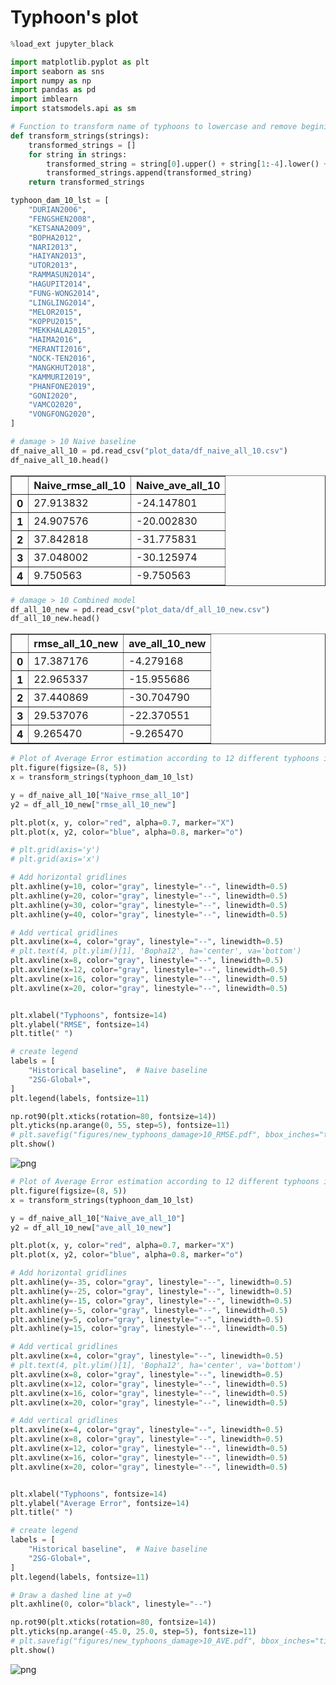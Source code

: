 # Typhoon's plot



```python
%load_ext jupyter_black
```



<script type="application/javascript" id="jupyter_black">
(function() {
    if (window.IPython === undefined) {
        return
    }
    var msg = "WARNING: it looks like you might have loaded " +
        "jupyter_black in a non-lab notebook with " +
        "`is_lab=True`. Please double check, and if " +
        "loading with `%load_ext` please review the README!"
    console.log(msg)
    alert(msg)
})()
</script>




```python
import matplotlib.pyplot as plt
import seaborn as sns
import numpy as np
import pandas as pd
import imblearn
import statsmodels.api as sm
```


```python
# Function to transform name of typhoons to lowercase and remove begining of years
def transform_strings(strings):
    transformed_strings = []
    for string in strings:
        transformed_string = string[0].upper() + string[1:-4].lower() + string[-2:]
        transformed_strings.append(transformed_string)
    return transformed_strings
```


```python
typhoon_dam_10_lst = [
    "DURIAN2006",
    "FENGSHEN2008",
    "KETSANA2009",
    "BOPHA2012",
    "NARI2013",
    "HAIYAN2013",
    "UTOR2013",
    "RAMMASUN2014",
    "HAGUPIT2014",
    "FUNG-WONG2014",
    "LINGLING2014",
    "MELOR2015",
    "KOPPU2015",
    "MEKKHALA2015",
    "HAIMA2016",
    "MERANTI2016",
    "NOCK-TEN2016",
    "MANGKHUT2018",
    "KAMMURI2019",
    "PHANFONE2019",
    "GONI2020",
    "VAMCO2020",
    "VONGFONG2020",
]
```


```python
# damage > 10 Naive baseline
df_naive_all_10 = pd.read_csv("plot_data/df_naive_all_10.csv")
df_naive_all_10.head()
```




<div>
<style scoped>
    .dataframe tbody tr th:only-of-type {
        vertical-align: middle;
    }

    .dataframe tbody tr th {
        vertical-align: top;
    }

    .dataframe thead th {
        text-align: right;
    }
</style>
<table border="1" class="dataframe">
  <thead>
    <tr style="text-align: right;">
      <th></th>
      <th>Naive_rmse_all_10</th>
      <th>Naive_ave_all_10</th>
    </tr>
  </thead>
  <tbody>
    <tr>
      <th>0</th>
      <td>27.913832</td>
      <td>-24.147801</td>
    </tr>
    <tr>
      <th>1</th>
      <td>24.907576</td>
      <td>-20.002830</td>
    </tr>
    <tr>
      <th>2</th>
      <td>37.842818</td>
      <td>-31.775831</td>
    </tr>
    <tr>
      <th>3</th>
      <td>37.048002</td>
      <td>-30.125974</td>
    </tr>
    <tr>
      <th>4</th>
      <td>9.750563</td>
      <td>-9.750563</td>
    </tr>
  </tbody>
</table>
</div>




```python
# damage > 10 Combined model
df_all_10_new = pd.read_csv("plot_data/df_all_10_new.csv")
df_all_10_new.head()
```




<div>
<style scoped>
    .dataframe tbody tr th:only-of-type {
        vertical-align: middle;
    }

    .dataframe tbody tr th {
        vertical-align: top;
    }

    .dataframe thead th {
        text-align: right;
    }
</style>
<table border="1" class="dataframe">
  <thead>
    <tr style="text-align: right;">
      <th></th>
      <th>rmse_all_10_new</th>
      <th>ave_all_10_new</th>
    </tr>
  </thead>
  <tbody>
    <tr>
      <th>0</th>
      <td>17.387176</td>
      <td>-4.279168</td>
    </tr>
    <tr>
      <th>1</th>
      <td>22.965337</td>
      <td>-15.955686</td>
    </tr>
    <tr>
      <th>2</th>
      <td>37.440869</td>
      <td>-30.704790</td>
    </tr>
    <tr>
      <th>3</th>
      <td>29.537076</td>
      <td>-22.370551</td>
    </tr>
    <tr>
      <th>4</th>
      <td>9.265470</td>
      <td>-9.265470</td>
    </tr>
  </tbody>
</table>
</div>




```python
# Plot of Average Error estimation according to 12 different typhoons in test sets
plt.figure(figsize=(8, 5))
x = transform_strings(typhoon_dam_10_lst)

y = df_naive_all_10["Naive_rmse_all_10"]
y2 = df_all_10_new["rmse_all_10_new"]

plt.plot(x, y, color="red", alpha=0.7, marker="X")
plt.plot(x, y2, color="blue", alpha=0.8, marker="o")

# plt.grid(axis='y')
# plt.grid(axis='x')

# Add horizontal gridlines
plt.axhline(y=10, color="gray", linestyle="--", linewidth=0.5)
plt.axhline(y=20, color="gray", linestyle="--", linewidth=0.5)
plt.axhline(y=30, color="gray", linestyle="--", linewidth=0.5)
plt.axhline(y=40, color="gray", linestyle="--", linewidth=0.5)

# Add vertical gridlines
plt.axvline(x=4, color="gray", linestyle="--", linewidth=0.5)
# plt.text(4, plt.ylim()[1], 'Bopha12', ha='center', va='bottom')
plt.axvline(x=8, color="gray", linestyle="--", linewidth=0.5)
plt.axvline(x=12, color="gray", linestyle="--", linewidth=0.5)
plt.axvline(x=16, color="gray", linestyle="--", linewidth=0.5)
plt.axvline(x=20, color="gray", linestyle="--", linewidth=0.5)


plt.xlabel("Typhoons", fontsize=14)
plt.ylabel("RMSE", fontsize=14)
plt.title(" ")

# create legend
labels = [
    "Historical baseline",  # Naive baseline
    "2SG-Global+",
]
plt.legend(labels, fontsize=11)

np.rot90(plt.xticks(rotation=80, fontsize=14))
plt.yticks(np.arange(0, 55, step=5), fontsize=11)
# plt.savefig("figures/new_typhoons_damage>10_RMSE.pdf", bbox_inches="tight")
plt.show()
```


    
![png](output_7_0.png)
    



```python
# Plot of Average Error estimation according to 12 different typhoons in test sets
plt.figure(figsize=(8, 5))
x = transform_strings(typhoon_dam_10_lst)

y = df_naive_all_10["Naive_ave_all_10"]
y2 = df_all_10_new["ave_all_10_new"]

plt.plot(x, y, color="red", alpha=0.7, marker="X")
plt.plot(x, y2, color="blue", alpha=0.8, marker="o")

# Add horizontal gridlines
plt.axhline(y=-35, color="gray", linestyle="--", linewidth=0.5)
plt.axhline(y=-25, color="gray", linestyle="--", linewidth=0.5)
plt.axhline(y=-15, color="gray", linestyle="--", linewidth=0.5)
plt.axhline(y=-5, color="gray", linestyle="--", linewidth=0.5)
plt.axhline(y=5, color="gray", linestyle="--", linewidth=0.5)
plt.axhline(y=15, color="gray", linestyle="--", linewidth=0.5)

# Add vertical gridlines
plt.axvline(x=4, color="gray", linestyle="--", linewidth=0.5)
# plt.text(4, plt.ylim()[1], 'Bopha12', ha='center', va='bottom')
plt.axvline(x=8, color="gray", linestyle="--", linewidth=0.5)
plt.axvline(x=12, color="gray", linestyle="--", linewidth=0.5)
plt.axvline(x=16, color="gray", linestyle="--", linewidth=0.5)
plt.axvline(x=20, color="gray", linestyle="--", linewidth=0.5)

# Add vertical gridlines
plt.axvline(x=4, color="gray", linestyle="--", linewidth=0.5)
plt.axvline(x=8, color="gray", linestyle="--", linewidth=0.5)
plt.axvline(x=12, color="gray", linestyle="--", linewidth=0.5)
plt.axvline(x=16, color="gray", linestyle="--", linewidth=0.5)
plt.axvline(x=20, color="gray", linestyle="--", linewidth=0.5)


plt.xlabel("Typhoons", fontsize=14)
plt.ylabel("Average Error", fontsize=14)
plt.title(" ")

# create legend
labels = [
    "Historical baseline",  # Naive baseline
    "2SG-Global+",
]
plt.legend(labels, fontsize=11)

# Draw a dashed line at y=0
plt.axhline(0, color="black", linestyle="--")

np.rot90(plt.xticks(rotation=80, fontsize=14))
plt.yticks(np.arange(-45.0, 25.0, step=5), fontsize=11)
# plt.savefig("figures/new_typhoons_damage>10_AVE.pdf", bbox_inches="tight")
plt.show()
```


    
![png](output_8_0.png)
    



```python

```

